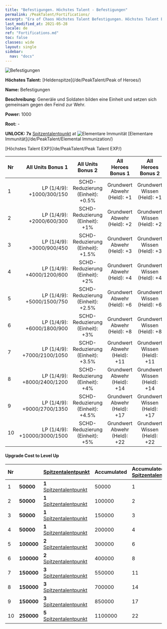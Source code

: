 ```yaml
---
title: "Befestigungen. Höchstes Talent - Befestigungen"
permalink: /PeakTalent/Fortifications/
excerpt: "Era of Chaos Höchstes Talent Befestigungen. Höchstes Talent Befestigungen. Befestigungen"
last_modified_at: 2021-05-28
locale: de
ref: "Fortifications.md"
toc: false
classes: wide
layout: single
sidebar:
  nav: "docs"
---
```


  ![Befestigungen](/images/pt/talent_1009.png)

  **Höchstes Talent:** [Heldenspitze](/de/PeakTalent/Peak of Heroes/)

  **Name:** Befestigungen

  **Beschreibung:** Generäle und Soldaten bilden eine Einheit und setzen sich gemeinsam gegen den Feind zur Wehr.

  **Power:** 1000

  **Root:** -

  **UNLOCK: 7x** [Spitzentalentpunkt](/ItemsDE/con_934/) at ![Elementare Immunität](/images/pt/talent_1004.png) [Elementare Immunität](/de/PeakTalent/Elemental Immunization/)

  [Höchstes Talent EXP](/de/PeakTalent/Peak Talent EXP/)

  | Nr | All Units Bonus 1 | All Units Bonus 2 | All Heroes Bonus 1 | All Heroes Bonus 2 |
  |:---|--------------:|:-------------:|:-------------:|:-------------:|
  | 1 | LP (1/4/9): +1000/300/150 | SCHD-Reduzierung (Einheit): +0.5% | Grundwert Abwehr (Held): +1 | Grundwert Wissen (Held): +1 |
  | 2 | LP (1/4/9): +2000/600/300 | SCHD-Reduzierung (Einheit): +1% | Grundwert Abwehr (Held): +2 | Grundwert Wissen (Held): +2 |
  | 3 | LP (1/4/9): +3000/900/450 | SCHD-Reduzierung (Einheit): +1.5% | Grundwert Abwehr (Held): +3 | Grundwert Wissen (Held): +3 |
  | 4 | LP (1/4/9): +4000/1200/600 | SCHD-Reduzierung (Einheit): +2% | Grundwert Abwehr (Held): +4 | Grundwert Wissen (Held): +4 |
  | 5 | LP (1/4/9): +5000/1500/750 | SCHD-Reduzierung (Einheit): +2.5% | Grundwert Abwehr (Held): +6 | Grundwert Wissen (Held): +6 |
  | 6 | LP (1/4/9): +6000/1800/900 | SCHD-Reduzierung (Einheit): +3% | Grundwert Abwehr (Held): +8 | Grundwert Wissen (Held): +8 |
  | 7 | LP (1/4/9): +7000/2100/1050 | SCHD-Reduzierung (Einheit): +3.5% | Grundwert Abwehr (Held): +11 | Grundwert Wissen (Held): +11 |
  | 8 | LP (1/4/9): +8000/2400/1200 | SCHD-Reduzierung (Einheit): +4% | Grundwert Abwehr (Held): +14 | Grundwert Wissen (Held): +14 |
  | 9 | LP (1/4/9): +9000/2700/1350 | SCHD-Reduzierung (Einheit): +4.5% | Grundwert Abwehr (Held): +17 | Grundwert Wissen (Held): +17 |
  | 10 | LP (1/4/9): +10000/3000/1500 | SCHD-Reduzierung (Einheit): +5% | Grundwert Abwehr (Held): +22 | Grundwert Wissen (Held): +22 |


#### Upgrade Cost to Level Up

  | Nr | <i class="fas fa-coins"/> | [Spitzentalentpunkt](/ItemsDE/con_934/) | Accumulated <i class="fas fa-coins"/> | Accumulated [Spitzentalentpunkt](/ItemsDE/con_934/) |
  |:---|:--------------|:-------------|:-------------|:-------------|
  | 1 | **50000** | **1** [Spitzentalentpunkt](/ItemsDE/con_934/) | 50000 | 1 |
  | 2 | **50000** | **1** [Spitzentalentpunkt](/ItemsDE/con_934/) | 100000 | 2 |
  | 3 | **50000** | **1** [Spitzentalentpunkt](/ItemsDE/con_934/) | 150000 | 3 |
  | 4 | **50000** | **1** [Spitzentalentpunkt](/ItemsDE/con_934/) | 200000 | 4 |
  | 5 | **100000** | **2** [Spitzentalentpunkt](/ItemsDE/con_934/) | 300000 | 6 |
  | 6 | **100000** | **2** [Spitzentalentpunkt](/ItemsDE/con_934/) | 400000 | 8 |
  | 7 | **150000** | **3** [Spitzentalentpunkt](/ItemsDE/con_934/) | 550000 | 11 |
  | 8 | **150000** | **3** [Spitzentalentpunkt](/ItemsDE/con_934/) | 700000 | 14 |
  | 9 | **150000** | **3** [Spitzentalentpunkt](/ItemsDE/con_934/) | 850000 | 17 |
  | 10 | **250000** | **5** [Spitzentalentpunkt](/ItemsDE/con_934/) | 1100000 | 22 |

